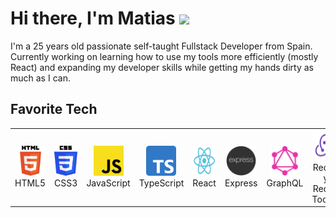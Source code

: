 <h1>Hi there, I'm Matias <img src="https://media.giphy.com/media/hvRJCLFzcasrR4ia7z/giphy.gif" width="25px"> </h1>

I'm a 25 years old passionate self-taught Fullstack Developer from Spain. Currently working on learning how to use my tools more efficiently (mostly React) and expanding my developer skills while getting my hands dirty as much as I can.

## Favorite Tech
<table>
  <tr>
     <td align="center" width="96">
      <a href="">
        <img src="./logos/html5.svg" width="48" height="48" alt="Html5" />
      </a>
      <br>HTML5
    </td>
       <td align="center" width="96">
      <a href="">
        <img src="./logos/css3.svg" width="48" height="48" alt="Css3" />
      </a>
      <br>CSS3
    </td>
    <td align="center" width="96">
      <a href="">
        <img src="./logos/javascript.svg" width="48" height="48" alt="JavaScript" />
      </a>
      <br>JavaScript
    </td>
    <td align="center" width="96">
      <a href="">
        <img src="./logos/typescript.svg" width="48" height="48" alt="TypeScript" />
      </a>
      <br>TypeScript
    </td>
    <td align="center" width="96">
      <a href="" >
        <img src="./logos/react.svg" width="48" height="48" alt="React" />
      </a>
      <br>React
    </td>
    <td align="center" width="96">
      <a href="" >
        <img src="./logos/express.png" width="48" height="48" alt="Express" />
      </a>
      <br>Express
    </td>
   <td align="center" width="96">
      <a href="" >
        <img src="./logos/graphql.svg" width="48" height="48" alt="GraphQL" />
      </a>
      <br>GraphQL
    </td>
    <td align="center" width="96">
      <a href="" >
        <img src="./logos/redux.svg" width="48" height="48" alt="Redux" />
      </a>
      <br>Redux y Redux Toolkit
    </td>
    <td align="center" width="96">
      <a href="" >
        <img src="./logos/nextjs.png" width="48" height="48" alt="Next JS" />
      </a>
      <br>Next JS
    </td>
    <td align="center" width="96">
      <a href="" >
        <img src="./logos/lb4.png" width="48" height="48" alt="Loopback 4" />
      </a>
      <br>Loopback 4
    </td>
    <td align="center" width="96">
      <a href="" >
        <img src="./logos/mongodb.svg" width="48" height="48" alt="MongoDB" />
      </a>
      <br>MongoDB
    </td>
    <td align="center" width="96">
      <a href="" >
        <img src="./logos/mysql.png" width="48" height="48" alt="MySQL" />
      </a>
      <br>MySQL
    </td>
  </tr>
  </table>
